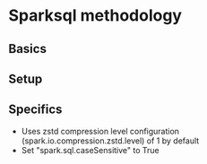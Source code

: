# Sparksql methodology

## Basics

## Setup

## Specifics

* Uses zstd compression level configuration (spark.io.compression.zstd.level) of 1 by default
* Set "spark.sql.caseSensitive" to True

